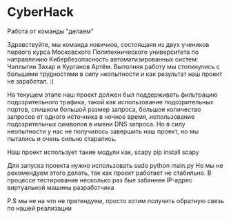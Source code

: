 # CyberHack
Работа от команды "делаем"

Здравствуйте, мы команда новичков, состоящаяя из двух учеников первого курса Московского Политехнического университета по направлению Кибербезопасность автоматизированных систем: Чаплыгин Захар и Курганов Артём.
Выполняя работу мы столкнулись с большими трудностями в силу неопытности и как результат наш проект не заработал. :)

На текущем этапе наш проект должен был поддерживать фильтрацию подозрительного трафика, такой как использование подозрительных портов, слишком большой размер запроса, большое количество запросов от одного источника в ночное время, использование подозрительных символов в имени DNS запроса. Но в силу неопытности у нас не получилось завершить наш проект, но мы пытались и очень сильно старались.

Наш проект использует такие модули как, scapy
pip install scapy

Для запуска проекта нужно использовать 
sudo python main.py
Но мы не рекомендуем этого делать, так как проект работает не стабильно. В процессе тестирование несколько раз был забаннен IP-адрес виртуальной машины разработчика

P.S мы не на что не претендуем, просто хотим получить обратную связь по нашей реализации
